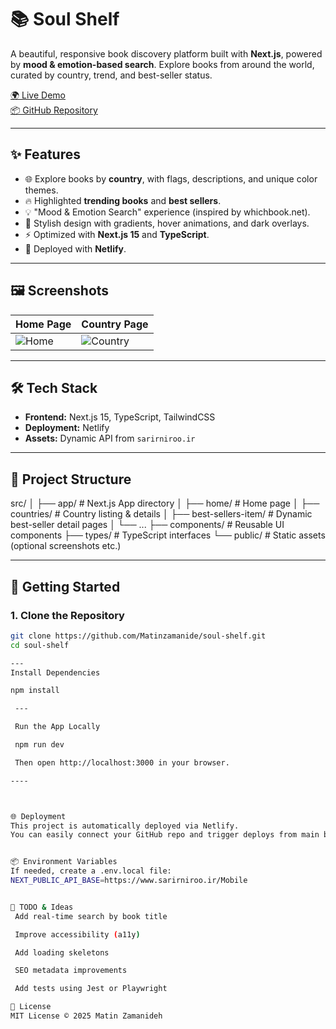 # 📚 Soul Shelf

A beautiful, responsive book discovery platform built with **Next.js**, powered by **mood & emotion-based search**. Explore books from around the world, curated by country, trend, and best-seller status.

[🌍 Live Demo](https://soulshelf.netlify.app/)  
[📦 GitHub Repository](https://github.com/Matinzamanide/soul-shelf)

---

## ✨ Features

- 🌐 Explore books by **country**, with flags, descriptions, and unique color themes.
- 🔥 Highlighted **trending books** and **best sellers**.
- 💡 "Mood & Emotion Search" experience (inspired by whichbook.net).
- 🌈 Stylish design with gradients, hover animations, and dark overlays.
- ⚡ Optimized with **Next.js 15** and **TypeScript**.
- 🚀 Deployed with **Netlify**.

---

## 🖼 Screenshots

| Home Page                                                 | Country Page                                                 |
|-----------------------------------------------------------|--------------------------------------------------------------|
| ![Home](https://api.sarirniroo.ir/SoulShelf-countries.png)| ![Country](https://api.sarirniroo.ir/SoulShelf-home.png)     |


---

## 🛠️ Tech Stack

- **Frontend:** Next.js 15, TypeScript, TailwindCSS
- **Deployment:** Netlify
- **Assets:** Dynamic API from `sarirniroo.ir`

---

## 📁 Project Structure

src/
│
├── app/ # Next.js App directory
│ ├── home/ # Home page
│ ├── countries/ # Country listing & details
│ ├── best-sellers-item/ # Dynamic best-seller detail pages
│ └── ...
├── components/ # Reusable UI components
├── types/ # TypeScript interfaces
└── public/ # Static assets (optional screenshots etc.)


---

## 🚀 Getting Started

### 1. Clone the Repository

```bash
git clone https://github.com/Matinzamanide/soul-shelf.git
cd soul-shelf

---
Install Dependencies

npm install

 ---

 Run the App Locally

 npm run dev

 Then open http://localhost:3000 in your browser.

----



🌐 Deployment
This project is automatically deployed via Netlify.
You can easily connect your GitHub repo and trigger deploys from main branch.


📦 Environment Variables
If needed, create a .env.local file:
NEXT_PUBLIC_API_BASE=https://www.sarirniroo.ir/Mobile


📌 TODO & Ideas
 Add real-time search by book title

 Improve accessibility (a11y)

 Add loading skeletons

 SEO metadata improvements

 Add tests using Jest or Playwright

📄 License
MIT License © 2025 Matin Zamanideh